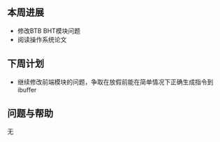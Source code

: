 ## 本周进展

- 修改BTB BHT模块问题
- 阅读操作系统论文

## 下周计划

- 继续修改前端模块的问题，争取在放假前能在简单情况下正确生成指令到ibuffer

## 问题与帮助

无

